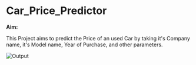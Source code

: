 # Car_Price_Predictor
**Aim:**

This Project aims to predict the Price of an used Car by taking it's Company name, it's Model name, Year of Purchase, and other parameters.

![Output](https://github.com/Vrush2004/Car_Price_Predictor/assets/131949619/08fac92f-a4ec-4bb8-81c1-99ba3412a2dc)

